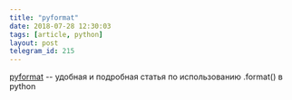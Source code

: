 ```yaml
---
title: "pyformat"
date: 2018-07-28 12:30:03
tags: [article, python]
layout: post
telegram_id: 215
---
```


[pyformat](https://pyformat.info/) -- удобная и подробная статья по использованию .format() в python
